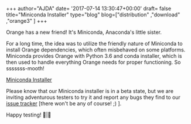 +++
author="AJDA"
date= '2017-07-14 13:30:47+00:00'
draft= false
title="Miniconda Installer"
type="blog"
blog=["distribution" ,"download" ,"orange3" ]
+++

Orange has a new friend! It's Miniconda, Anaconda's little sister.



For a long time, the idea was to utilize the friendly nature of Miniconda to install Orange dependencies, which often misbehaved on some platforms. Miniconda provides Orange with Python 3.6 and conda installer, which is then used to handle everything Orange needs for proper functioning. So sssssss-mooth!

[Miniconda Installer](https://orange.biolab.si/download/files/Orange3-3.4.4-Miniconda-x86_64.exe)

Please know that our Miniconda installer is in a beta state, but we are inviting adventurous testers to try it and report any bugs they find to our [issue tracker](https://github.com/biolab/orange3/issues/new?title=Problem%20with%20miniconda%20installer) [there won't be any of course! ;) ].



Happy testing! 🐍|🍊




